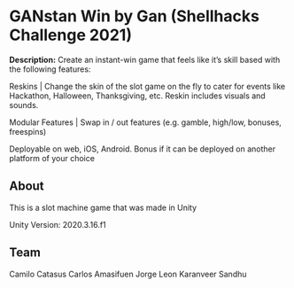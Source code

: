 # GANstan Win by Gan (Shellhacks Challenge 2021)
**Description:** Create an instant-win game that feels like it’s skill based with the following features:

Reskins | Change the skin of the slot game on the fly to cater for events like Hackathon, Halloween, Thanksgiving, etc. Reskin includes visuals and sounds.

Modular Features | Swap in / out features (e.g. gamble, high/low, bonuses, freespins)

Deployable on web, iOS, Android. Bonus if it can be deployed on another platform of your choice

## About
This is a slot machine game that was made in Unity

Unity Version: 2020.3.16.f1

## Team
Camilo Catasus
Carlos Amasifuen
Jorge Leon
Karanveer Sandhu